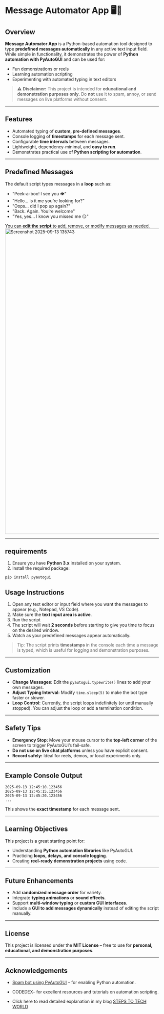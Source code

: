 # Message Automator App 🖥️💬

## Overview
**Message Automator App** is a Python-based automation tool designed to type **predefined messages automatically** in any active text input field. While simple in functionality, it demonstrates the power of **Python automation with PyAutoGUI** and can be used for:

- Fun demonstrations or reels  
- Learning automation scripting  
- Experimenting with automated typing in text editors  

> ⚠ **Disclaimer:** This project is intended for **educational and demonstration purposes only**. Do **not** use it to spam, annoy, or send messages on live platforms without consent.

---

## Features
- Automated typing of **custom, pre-defined messages**.
- Console logging of **timestamps** for each message sent.
- Configurable **time intervals** between messages.
- Lightweight, dependency-minimal, and **easy to run**.
- Demonstrates practical use of **Python scripting for automation**.

---

## Predefined Messages
The default script types messages in a **loop** such as:

- "Peek-a-boo! I see you 👁️"  
- "Hello… is it me you’re looking for?"  
- "Oops… did I pop up again?"  
- "Back. Again. You’re welcome"  
- "Yes, yes… I know you missed me 😏"

You can **edit the script** to add, remove, or modify messages as needed.
<img width="1817" height="996" alt="Screenshot 2025-09-13 135743" src="https://github.com/user-attachments/assets/086838b8-b711-4216-b41c-afda8d78e2cb" />


---

## requirements

1. Ensure you have **Python 3.x** installed on your system.
2. Install the required package:

```
pip install pyautogui
```


## Usage Instructions

1. Open any text editor or input field where you want the messages to appear (e.g., Notepad, VS Code).  
2. Make sure the **text input area is active**.  
3. Run the script
4. The script will wait **2 seconds** before starting to give you time to focus on the desired window.  
5. Watch as your predefined messages appear automatically.  

> Tip: The script prints **timestamps** in the console each time a message is typed, which is useful for logging and demonstration purposes.

---

## Customization

- **Change Messages:** Edit the `pyautogui.typewrite()` lines to add your own messages.
- **Adjust Typing Interval:** Modify `time.sleep(5)` to make the bot type faster or slower.
- **Loop Control:** Currently, the script loops indefinitely (or until manually stopped). You can adjust the loop or add a termination condition.

---

## Safety Tips

- **Emergency Stop:** Move your mouse cursor to the **top-left corner** of the screen to trigger PyAutoGUI’s fail-safe.  
- **Do not use on live chat platforms** unless you have explicit consent.  
- **Record safely:** Ideal for reels, demos, or local experiments only.

---

## Example Console Output

```
2025-09-13 12:45:10.123456
2025-09-13 12:45:15.123456
2025-09-13 12:45:20.123456
...
```

This shows the **exact timestamp** for each message sent.

---

## Learning Objectives
This project is a great starting point for:

- Understanding **Python automation libraries** like PyAutoGUI.
- Practicing **loops, delays, and console logging**.
- Creating **reel-ready demonstration projects** using code.

---

## Future Enhancements
- Add **randomized message order** for variety.  
- Integrate **typing animations** or **sound effects**.  
- Support **multi-window typing** or **custom GUI interfaces**.  
- Include a **GUI to add messages dynamically** instead of editing the script manually.

---

## License
This project is licensed under the **MIT License** – free to use for **personal, educational, and demonstration purposes**.

---

## Acknowledgements
- [Spam bot using PyAutoGUI](https://www.geeksforgeeks.org/python/spam-bot-using-pyautogui/) – for enabling Python automation.  
- CODEDEX– for excellent resources and tutorials on automation scripting.

- Click here to read detailed explanation in my blog [STEPS TO TECH WORLD](https://steps-to-tech-world.hashnode.dev/weekend3-project-4-auto-messaging-bot-using-python)
